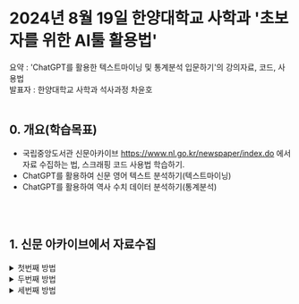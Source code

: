 # 2024년 8월 19일 한양대학교 사학과 '초보자를 위한 AI툴 활용법'
요약 : 'ChatGPT를 활용한 텍스트마이닝 및 통계분석 입문하기'의 강의자료, 코드, 사용법\
발표자 : 한양대학교 사학과 석사과정 차윤호
<br><br>

## 0. 개요(학습목표)
  
- 국립중앙도서관 신문아카이브 https://www.nl.go.kr/newspaper/index.do 에서 자료 수집하는 법, 스크래핑 코드 사용법 학습하기.
- ChatGPT를 활용하여 신문 영어 텍스트 분석하기(텍스트마이닝)
- ChatGPT를 활용하여 역사 수치 데이터 분석하기(통계분석)

<br><br>
## 1. 신문 아카이브에서 자료수집
<details>
  <summary>첫번째 방법</summary>
  
### 1) 신문 아카이브에서 제공하는 '신문브라우징'과 데이터 다운로드 
![image](https://github.com/user-attachments/assets/94da38e7-cdde-4906-a2a1-cc605f5ec056)
![image](https://github.com/user-attachments/assets/27b10222-93d9-4bfc-95ad-8311c1c6989b)
![제목 없음](https://github.com/user-attachments/assets/f89a93ac-d0c8-45a6-b0ce-c13856b3da5b)

  
</details>
<details>
  <summary>두번째 방법</summary>
  
### 2) 스크래핑 코드 사용법 
1. 본 깃허브 페이지 상단의 file 중 '신문아카이브_스크래핑_코드.ipynb' 클릭<br><br>
2. **'open in colab'** 클릭<br><br>
3. 좌측 파일 마크 클릭
- ![image](https://github.com/user-attachments/assets/3966fb80-75ec-4ca2-8700-bf466fd840a7)<br><br>
4. 차례대로 셀 실행 버튼 클릭(셀 하나가 완료되면 다음 셀 실행)
- ![image](https://github.com/user-attachments/assets/35c518c5-0637-40b2-96dc-62a17939dad7)<br><br>
5. 세 번째 셀에서 ID 입력할 때 스크래핑 할 신문 기사의 첫 아이디 입력 후 엔터, 마지막 아이디 입력 후 엔터

<div style="margin: 0 auto; width: fit-content;">

| 신문 제목 | 처음 아이디 | 마지막 아이디 |
|----------|----------|----------|
| 독립신문 영문판 | 00093088662 | 00093105675 |
| 대한매일신보 영문판 | 00093087842 | 00093088661 |
| Row 3, Column 1 | Row 3, Column 2 | Row 3, Column 3 |
| Row 4, Column 1 | Row 4, Column 2 | Row 4, Column 3 |

</div>

</details>

<details>
  <summary>세번째 방법</summary>
  
### 3) 텍스트 데이터 분석
#### (1) **왜 데이터프레임인가?** : 컴퓨터로 분석할 때에는 '정형 데이터'가 명령하기 수월하다. 
![image](https://github.com/user-attachments/assets/0b2541d5-cbfe-4ac8-b64b-58bf2a7b1668)
출처 : 유인태, 한문 고전 텍스트와 데이터 처리(한림 DH 워크숍 시리즈), 2024.7.3.
<br>
#### (2) ChatGPT로 **데이터 프레임** 수정하기 
<br>
  ChatGPT 채팅창에 수정할 엑셀, csv 형태의 파일을 업로드하고, 조건에 따른 파일의 수정을 명령할 수 있다. 특정 단어(글자)가 들어간 파일을 필터링하거나 행의 배열을 바꿀 수 있다.

#### (3) 영어 텍스트 전처리
**영어와 한국어 텍스트의 차이**
<br>
  "일반적으로 한 어절이 한 단어인 영문텍스트에 토픽모델링을 적용할 경우, 형태소 분석이나 어근 추출과 같은 텍스트 전처리 과정을 거치지 않는다. 공백으로 분리된 어절(token)을 텍스트 처리에 그대로 사용하고, 어근이 동일한 단어의 단수형이나 복수형, 동명사 등 한 단어의 다양한 활용형을 모두 다르게 처리하여 단어 사용의 맥락을 파악한다. **그러나 한글의 경우 한 어절에 어간에 조사가 결합되어 있는 교착어로, 영문텍스트처럼 단일 형태소로 구성되어 있지 않기 때문에 별도의 자연어처리 과정이 필요하다.**"
<br>
출처 : 정유경, 2020, 「텍스트의 계량 분석을 활용한 근대전환기 신문의 시계열적 주제 분석법 - 『황성신문』 논설을 대상으로」, 『역사문제연구』24-1, p.141.

</details>



